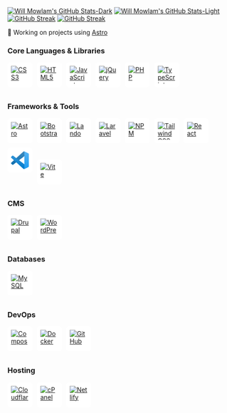 [![Will Mowlam's GitHub Stats-Dark](https://github-readme-stats.vercel.app/api?username=willmowlam&hide_border=true&show_icons=true&theme=dark&bg_color=00000000#gh-dark-mode-only)](#gh-dark-mode-only)
[![Will Mowlam's GitHub Stats-Light](https://github-readme-stats.vercel.app/api?username=willmowlam&hide_border=true&show_icons=true&theme=default#gh-light-mode-only)](#gh-light-mode-only)
[![GitHub Streak](https://github-readme-streak-stats.herokuapp.com?user=willmowlam&theme=github-dark&hide_border=true&date_format=j%20M%5B%20Y%5D&hide_current_streak=true&hide_longest_streak=true#gh-dark-mode-only)](#gh-dark-mode-only)
[![GitHub Streak](https://github-readme-streak-stats.herokuapp.com?user=willmowlam&theme=transparent&hide_border=true&date_format=j%20M%5B%20Y%5D&hide_current_streak=true&hide_longest_streak=true#gh-light-mode-only)](#gh-light-mode-only)

<!-- 🔭 Working on [devOpps](https://github.com/jilloreilly/devopps) -->

🔭 Working on projects using [Astro](https://astro.build/)

<!--style>
  .icon{
    background: white;
    display: inline-flex;
    align-items: center;
    justify-content: center;
    border-radius: 6px;
    padding: 0px;
    margin-right: 6px;
    margin-bottom: 10px;
  }
  .icon img{
    margin: 8px;
  }
</style-->

### Core Languages & Libraries
<p>
  <a href="https://developer.mozilla.org/en-US/docs/Web/CSS" target="_blank" rel="noreferrer" title="CSS3" style="background: white; display: inline-flex; align-items: center; justify-content: center; border-radius: 6px; padding: 0px; margin-right: 6px; margin-bottom: 10px;"><img src="https://cdn.simpleicons.org/css3/1572B6" alt="CSS3" width="40" height="40" style="margin: 8px;" /></a>
  <a href="https://developer.mozilla.org/en-US/docs/Web/HTML" target="_blank" rel="noreferrer" title="HTML5" style="background: white; display: inline-flex; align-items: center; justify-content: center; border-radius: 6px; padding: 0px; margin-right: 6px; margin-bottom: 10px;"><img src="https://cdn.simpleicons.org/html5/E34F26" alt="HTML5" width="40" height="40" style="margin: 8px;" /></a>
  <a href="https://developer.mozilla.org/en-US/docs/Web/JavaScript" target="_blank" rel="noreferrer" title="JavaScript" style="background: white; display: inline-flex; align-items: center; justify-content: center; border-radius: 6px; padding: 0px; margin-right: 6px; margin-bottom: 10px;"><img src="https://cdn.simpleicons.org/javascript/F7DF1E" alt="JavaScript" width="40" height="40" style="margin: 8px;" /></a>
  <a href="https://jquery.com/" target="_blank" rel="noreferrer" title="jQuery" style="background: white; display: inline-flex; align-items: center; justify-content: center; border-radius: 6px; padding: 0px; margin-right: 6px; margin-bottom: 10px;"><img src="https://cdn.simpleicons.org/jquery/0769AD" alt="jQuery" width="40" height="40" style="margin: 8px;" /></a>
  <a href="https://www.php.net/" target="_blank" rel="noreferrer" title="PHP" style="background: white; display: inline-flex; align-items: center; justify-content: center; border-radius: 6px; padding: 0px; margin-right: 6px; margin-bottom: 10px;"><img src="https://cdn.simpleicons.org/php/777BB4" alt="PHP" width="40" height="40" style="margin: 8px;" /></a>
  <a href="https://www.typescriptlang.org/" target="_blank" rel="noreferrer" title="TypeScript" style="background: white; display: inline-flex; align-items: center; justify-content: center; border-radius: 6px; padding: 0px; margin-right: 6px; margin-bottom: 10px;"><img src="https://cdn.simpleicons.org/typescript/3178C6" alt="TypeScript" width="40" height="40" style="margin: 8px;" /></a>
</p>

### Frameworks & Tools
<p>
  <a href="https://astro.build/" target="_blank" rel="noreferrer" title="Astro" style="background: white; display: inline-flex; align-items: center; justify-content: center; border-radius: 6px; padding: 0px; margin-right: 6px; margin-bottom: 10px;"><img src="https://cdn.simpleicons.org/astro/black" alt="Astro" width="40" height="40" style="margin: 8px;" /></a>
  <a href="https://getbootstrap.com/" target="_blank" rel="noreferrer" title="Bootstrap" style="background: white; display: inline-flex; align-items: center; justify-content: center; border-radius: 6px; padding: 0px; margin-right: 6px; margin-bottom: 10px;"><img src="https://cdn.simpleicons.org/bootstrap/7952B3" alt="Bootstrap" width="40" height="40" style="margin: 8px;" /></a>
  <a href="https://lando.dev/" target="_blank" rel="noreferrer" title="Lando" style="background: white; display: inline-flex; align-items: center; justify-content: center; border-radius: 6px; padding: 0px; margin-right: 6px; margin-bottom: 10px;"><img src="https://docs.lando.dev/images/icon.svg" alt="Lando" width="40" height="40" style="margin: 8px;" /></a>
  <a href="https://laravel.com/" target="_blank" rel="noreferrer" title="Laravel" style="background: white; display: inline-flex; align-items: center; justify-content: center; border-radius: 6px; padding: 0px; margin-right: 6px; margin-bottom: 10px;"><img src="https://cdn.simpleicons.org/laravel/FF2D20" alt="Laravel" width="40" height="40" style="margin: 8px;" /></a>
  <a href="https://www.npmjs.com/" target="_blank" rel="noreferrer" title="NPM" style="background: white; display: inline-flex; align-items: center; justify-content: center; border-radius: 6px; padding: 0px; margin-right: 6px; margin-bottom: 10px;"><img src="https://cdn.simpleicons.org/npm/CB3837" alt="NPM" width="40" height="40" style="margin: 8px;" /></a>
  <a href="https://tailwindcss.com/" target="_blank" rel="noreferrer" title="Tailwind CSS" style="background: white; display: inline-flex; align-items: center; justify-content: center; border-radius: 6px; padding: 0px; margin-right: 6px; margin-bottom: 10px;"><img src="https://cdn.simpleicons.org/tailwindcss/06B6D4" alt="Tailwind CSS" width="40" height="40" style="margin: 8px;" /></a>
  <a href="https://reactjs.org/" target="_blank" rel="noreferrer" title="React" style="background: white; display: inline-flex; align-items: center; justify-content: center; border-radius: 6px; padding: 0px; margin-right: 6px; margin-bottom: 10px;"><img src="https://cdn.simpleicons.org/react/61DAFB" alt="React" width="40" height="40" style="margin: 8px;" /></a>
  <a href="https://code.visualstudio.com/" target="_blank" rel="noreferrer" title="Visual Studio Code" style="background: white; display: inline-flex; align-items: center; justify-content: center; border-radius: 6px; padding: 0px; margin-right: 6px; margin-bottom: 10px;"><img src="./visual-studio-code-icon.svg" alt="VSCode" width="40" height="40" style="margin: 8px;" /></a>
  <a href="https://vitejs.dev/" target="_blank" rel="noreferrer" title="Vite" style="background: white; display: inline-flex; align-items: center; justify-content: center; border-radius: 6px; padding: 0px; margin-right: 6px; margin-bottom: 10px;"><img src="https://cdn.simpleicons.org/vite/646CFF" alt="Vite" width="40" height="40" style="margin: 8px;" /></a>
</p>

### CMS
<p>
  <a href="https://www.drupal.org/" target="_blank" rel="noreferrer" title="Drupal" style="background: white; display: inline-flex; align-items: center; justify-content: center; border-radius: 6px; padding: 0px; margin-right: 6px; margin-bottom: 10px;"><img src="https://cdn.simpleicons.org/drupal/0678BE" alt="Drupal" width="40" height="40" style="margin: 8px;" /></a>
  <a href="https://wordpress.org/" target="_blank" rel="noreferrer" title="WordPress" style="background: white; display: inline-flex; align-items: center; justify-content: center; border-radius: 6px; padding: 0px; margin-right: 6px; margin-bottom: 10px;"><img src="https://cdn.simpleicons.org/wordpress/21759B" alt="WordPress" width="40" height="40" style="margin: 8px;" /></a>
</p>

### Databases
<p>
  <a href="https://www.mysql.com/" target="_blank" rel="noreferrer" title="MySQL" style="background: white; display: inline-flex; align-items: center; justify-content: center; border-radius: 6px; padding: 0px; margin-right: 6px; margin-bottom: 10px;"><img src="https://cdn.simpleicons.org/mysql/4479A1" alt="MySQL" width="40" height="40" style="margin: 8px;" /></a>
</p>

### DevOps
<p>
  <a href="https://getcomposer.org/" target="_blank" rel="noreferrer" title="Composer" style="background: white; display: inline-flex; align-items: center; justify-content: center; border-radius: 6px; padding: 0px; margin-right: 6px; margin-bottom: 10px;"><img src="https://cdn.simpleicons.org/composer/885630" alt="Composer" width="40" height="40" style="margin: 8px;" /></a>
  <a href="https://www.docker.com/" target="_blank" rel="noreferrer" title="Docker" style="background: white; display: inline-flex; align-items: center; justify-content: center; border-radius: 6px; padding: 0px; margin-right: 6px; margin-bottom: 10px;"><img src="https://cdn.simpleicons.org/docker/2496ED" alt="Docker" width="40" height="40" style="margin: 8px;" /></a>
  <a href="https://github.com/" target="_blank" rel="noreferrer" title="GitHub" style="background: white; display: inline-flex; align-items: center; justify-content: center; border-radius: 6px; padding: 0px; margin-right: 6px; margin-bottom: 10px;"><img src="https://cdn.simpleicons.org/github/181717" alt="GitHub" width="40" height="40" style="margin: 8px;" /></a>
</p>

### Hosting
<p>
  <a href="https://www.cloudflare.com/" target="_blank" rel="noreferrer" title="Cloudflare" style="background: white; display: inline-flex; align-items: center; justify-content: center; border-radius: 6px; padding: 0px; margin-right: 6px; margin-bottom: 10px;"><img src="https://cdn.simpleicons.org/cloudflare/F38020" alt="Cloudflare" width="40" height="40" style="margin: 8px;" /></a>
  <a href="https://cpanel.net/" target="_blank" rel="noreferrer" title="cPanel" style="background: white; display: inline-flex; align-items: center; justify-content: center; border-radius: 6px; padding: 0px; margin-right: 6px; margin-bottom: 10px;"><img src="https://cdn.simpleicons.org/cpanel/FF6C2C" alt="cPanel" width="40" height="40" style="margin: 8px;" /></a>
  <a href="https://www.netlify.com/" target="_blank" rel="noreferrer" title="Netlify" style="background: white; display: inline-flex; align-items: center; justify-content: center; border-radius: 6px; padding: 0px; margin-right: 6px; margin-bottom: 10px;"><img src="https://cdn.simpleicons.org/netlify/00C7B7" alt="Netlify" width="40" height="40" style="margin: 8px;" /></a>
</p>

<!--
[![Will Mowlam's GitHub Top Langs-Dark](https://github-readme-stats.vercel.app/api/top-langs/?username=willmowlam&hide_progress=true&layout=compact&theme=dark)](https://github.com/willmowlam/github-readme-stats#gh-dark-mode-only)
[![Will Mowlam's GitHub Top Langs-Light](https://github-readme-stats.vercel.app/api/top-langs/?username=willmowlam&hide_progress=true&layout=compact&theme=default)](https://github.com/willmowlam/github-readme-stats#gh-light-mode-only)
-->
<!--
**willmowlam/willmowlam** is a ✨ _special_ ✨ repository because its `README.md` (this file) appears on your GitHub profile.

Here are some ideas to get you started:

- 🔭 I’m currently working on ...
- 🌱 I’m currently learning ...
- 👯 I’m looking to collaborate on ...
- 🤔 I’m looking for help with ...
- 💬 Ask me about ...
- 📫 How to reach me: ...
- 😄 Pronouns: ...
- ⚡ Fun fact: ...

🌱 Learning [Firebase](https://firebase.google.com/), [Tanstack Query](https://tanstack.com/query) and [Typescript](https://www.typescriptlang.org/)
-->
